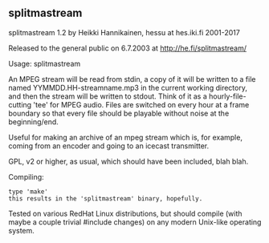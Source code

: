 
splitmastream
----------------

splitmastream 1.2 by Heikki Hannikainen, hessu at hes.iki.fi 2001-2017

Released to the general public on 6.7.2003 at http://he.fi/splitmastream/

Usage: splitmastream <streamname>

An MPEG stream will be read from stdin, a copy of it will be written to a
file named YYMMDD.HH-streamname.mp3 in the current working directory, and
then the stream will be written to stdout.  Think of it as a
hourly-file-cutting 'tee' for MPEG audio.  Files are switched on every hour
at a frame boundary so that every file should be playable without noise at
the beginning/end.

Useful for making an archive of an mpeg stream which is, for example,
coming from an encoder and going to an icecast transmitter.

GPL, v2 or higher, as usual, which should have been included, blah blah.


Compiling:

	type 'make'
	this results in the 'splitmastream' binary, hopefully.
	
Tested on various RedHat Linux distributions, but should compile
(with maybe a couple trivial #include changes) on any modern Unix-like
operating system.

